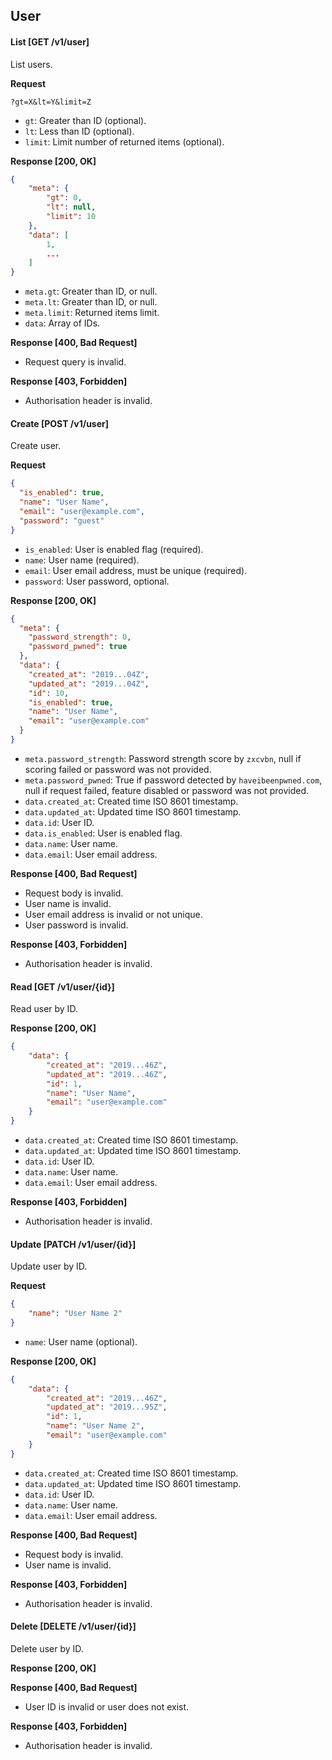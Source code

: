 ## User

#### List [GET /v1/user]

List users.

**Request**

```
?gt=X&lt=Y&limit=Z
```

- `gt`: Greater than ID (optional).
- `lt`: Less than ID (optional).
- `limit`: Limit number of returned items (optional).

**Response [200, OK]**

```json
{
    "meta": {
        "gt": 0,
        "lt": null,
        "limit": 10
    },
    "data": [
        1,
        ...
    ]
}
```

- `meta.gt`: Greater than ID, or null.
- `meta.lt`: Greater than ID, or null.
- `meta.limit`: Returned items limit.
- `data`: Array of IDs.

**Response [400, Bad Request]**

- Request query is invalid.

**Response [403, Forbidden]**

- Authorisation header is invalid.

#### Create [POST /v1/user]

Create user.

**Request**

```json
{
  "is_enabled": true,
  "name": "User Name",
  "email": "user@example.com",
  "password": "guest"
}
```

- `is_enabled`: User is enabled flag (required).
- `name`: User name (required).
- `email`: User email address, must be unique (required).
- `password`: User password, optional.

**Response [200, OK]**

```json
{
  "meta": {
    "password_strength": 0,
    "password_pwned": true
  },
  "data": {
    "created_at": "2019...04Z",
    "updated_at": "2019...04Z",
    "id": 10,
    "is_enabled": true,
    "name": "User Name",
    "email": "user@example.com"
  }
}
```

- `meta.password_strength`: Password strength score by `zxcvbn`, null if scoring failed or password was not provided.
- `meta.password_pwned`: True if password detected by `haveibeenpwned.com`, null if request failed, feature disabled or password was not provided.
- `data.created_at`: Created time ISO 8601 timestamp.
- `data.updated_at`: Updated time ISO 8601 timestamp.
- `data.id`: User ID.
- `data.is_enabled`: User is enabled flag.
- `data.name`: User name.
- `data.email`: User email address.

**Response [400, Bad Request]**

- Request body is invalid.
- User name is invalid.
- User email address is invalid or not unique.
- User password is invalid.

**Response [403, Forbidden]**

- Authorisation header is invalid.

#### Read [GET /v1/user/{id}]

Read user by ID.

**Response [200, OK]**

```json
{
    "data": {
        "created_at": "2019...46Z",
        "updated_at": "2019...46Z",
        "id": 1,
        "name": "User Name",
        "email": "user@example.com"
    }
}
```

- `data.created_at`: Created time ISO 8601 timestamp.
- `data.updated_at`: Updated time ISO 8601 timestamp.
- `data.id`: User ID.
- `data.name`: User name.
- `data.email`: User email address.

**Response [403, Forbidden]**

- Authorisation header is invalid.

#### Update [PATCH /v1/user/{id}]

Update user by ID.

**Request**

```json
{
	"name": "User Name 2"
}
```

- `name`: User name (optional).

**Response [200, OK]**

```json
{
    "data": {
        "created_at": "2019...46Z",
        "updated_at": "2019...95Z",
        "id": 1,
        "name": "User Name 2",
        "email": "user@example.com"
    }
}
```

- `data.created_at`: Created time ISO 8601 timestamp.
- `data.updated_at`: Updated time ISO 8601 timestamp.
- `data.id`: User ID.
- `data.name`: User name.
- `data.email`: User email address.

**Response [400, Bad Request]**

- Request body is invalid.
- User name is invalid.

**Response [403, Forbidden]**

- Authorisation header is invalid.

#### Delete [DELETE /v1/user/{id}]

Delete user by ID.

**Response [200, OK]**

**Response [400, Bad Request]**

- User ID is invalid or user does not exist.

**Response [403, Forbidden]**

- Authorisation header is invalid.
